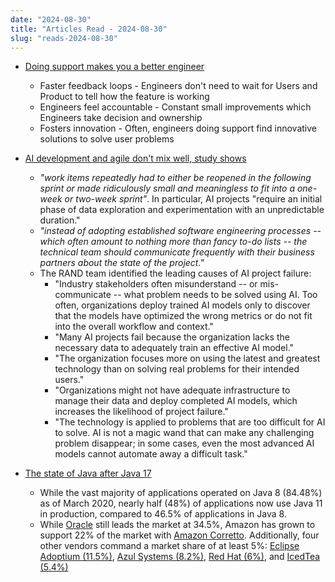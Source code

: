```yaml
---
date: "2024-08-30"
title: "Articles Read - 2024-08-30"
slug: "reads-2024-08-30"
---
```




* [Doing support makes you a better engineer][1]
  * Faster feedback loops - Engineers don't need to wait for Users and Product to tell how the feature is working
  * Engineers feel accountable - Constant small improvements which Engineers take decision and ownership
  * Fosters innovation - Often, engineers doing support find innovative solutions to solve user problems

* [AI development and agile don't mix well, study shows][2]
  * _"work items repeatedly had to either be reopened in the following sprint or made ridiculously small and meaningless to fit into a one-week or two-week sprint"_. In particular, AI projects "require an initial phase of data exploration and experimentation with an unpredictable duration."
  * _"instead of adopting established software engineering processes -- which often amount to nothing more than fancy to-do lists -- the technical team should communicate frequently with their business partners about the state of the project."_
  * The RAND team identified the leading causes of AI project failure:
    * "Industry stakeholders often misunderstand -- or mis-communicate -- what problem needs to be solved using AI. Too often, organizations deploy trained AI models only to discover that the models have optimized the wrong metrics or do not fit into the overall workflow and context."
    * "Many AI projects fail because the organization lacks the necessary data to adequately train an effective AI model."
    * "The organization focuses more on using the latest and greatest technology than on solving real problems for their intended users."
    * "Organizations might not have adequate infrastructure to manage their data and deploy completed AI models, which increases the likelihood of project failure."
    * "The technology is applied to problems that are too difficult for AI to solve. AI is not a magic wand that can make any challenging problem disappear; in some cases, even the most advanced AI models cannot automate away a difficult task."

* [The state of Java after Java 17][3]
  * While the vast majority of applications operated on Java 8 (84.48%) as of March 2020, nearly half (48%) of applications now use Java 11 in production, compared to 46.5% of applications in Java 8.
  * While [Oracle][4] still leads the market at 34.5%, Amazon has grown to support 22% of the market with [Amazon Corretto][5]. Additionally, four other vendors command a market share of at least 5%: [Eclipse Adoptium (11.5%)][6], [Azul Systems (8.2%)][7], [Red Hat (6%)][8], and [IcedTea (5.4%)][9]


  [1]: https://newsletter.posthog.com/p/doing-support-makes-you-a-better
  [2]: https://www.zdnet.com/article/ai-development-and-agile-dont-mix-very-well-study-shows/
  [3]: https://newrelic.com/blog/nerdlog/state-of-java-2022
  [4]: https://www.oracle.com/java/
  [5]: https://aws.amazon.com/corretto/
  [6]: https://adoptium.net/
  [7]: https://www.azul.com/downloads/#zulu
  [8]: https://developers.redhat.com/products/openjdk/overview
  [9]: https://adoptopenjdk.net/icedtea-web.html
